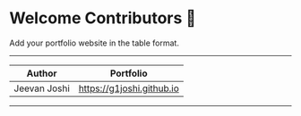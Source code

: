 # Welcome Contributors 🙏
Add your portfolio website in the table format.

***

| Author | Portfolio |
| :---: | :---: |
| Jeevan Joshi | https://g1joshi.github.io |

***
